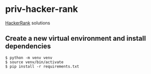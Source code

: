 # priv-hacker-rank
[HackerRank](https://www.hackerrank.com) solutions

## Create a new virtual environment and install dependencies

```console
$ python -m venv venv
$ source venv/bin/activate
$ pip install -r requirements.txt
```
